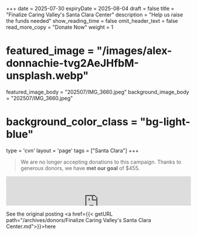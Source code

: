 +++
date = 2025-07-30
expiryDate = 2025-08-04
draft = false
title = "Finalize Caring Valley's Santa Clara Center"
description = "Help us raise the funds needed"
show_reading_time = false
omit_header_text = false
read_more_copy = "Donate Now"
weight = 1

# featured_image = "/images/alex-donnachie-tvg2AeJHfbM-unsplash.webp"
featured_image_body = "202507/IMG_3660.jpeg"
background_image_body = "202507/IMG_3660.jpeg"
# background_color_class = "bg-light-blue"

type = 'cvn'
layout = 'page'
tags = ["Santa Clara"]
+++
<script src="https://zeffy-scripts.s3.ca-central-1.amazonaws.com/embed-form-script.min.js"></script>

> We are no longer accepting donations to this campaign. Thanks to generous donors, we have **met our goal** of $455.
<div style="position:relative;overflow:hidden;width:100%;padding-top:80px;"><iframe title='Donation form powered by Zeffy' style='position: absolute; border: 0; top:0;left:0;bottom:0;right:0;width:100%' src='https://www.zeffy.com/embed/thermometer/help-cvn-meet-moving-expenses'  allowTransparency="true"></iframe></div>

<!-- See the original posting <a href="/donors/finalize-caring-valleys-santa-clara-center/">here</a> -->
See the original posting <a href={{< getURL path="/archives/donors/Finalize Caring Valley's Santa Clara Center.md">}}>here</a>

<!--more-->
<script src="https://cdn.jsdelivr.net/npm/canvas-confetti@1"></script>
<script>
  // do this for 6 seconds
  var duration = 6 * 1000;
  var end = Date.now() + duration;
  (function launchFireworks() {
    // launch a few confetti from the left edge
    confetti({
      particleCount: 4,
      angle: 60,
      spread: 55,
      origin: { x: 0 }
    });
    // and launch a few from the right edge
    confetti({
      particleCount: 6,
      angle: 120,
      spread: 55,
      origin: { x: 1 }
    });
    // keep going until we are out of time
    if (Date.now() < end) {
      requestAnimationFrame(launchFireworks);
    }
  })();
</script>